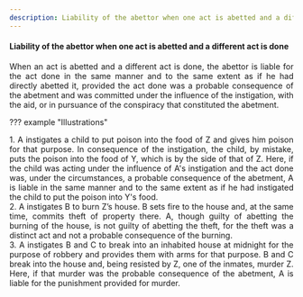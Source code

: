 ```yaml
---
description: Liability of the abettor when one act is abetted and a different act is done
---
```


#### Liability of the abettor when one act is abetted and a different act is done
<div style="text-align: justify">

When an act is abetted and a different act is done, the abettor is liable for the act done in the same manner and to the same extent as if he had directly abetted it, provided the act done was a probable consequence of the abetment and was committed under the influence of the instigation, with the aid, or in pursuance of the conspiracy that constituted the abetment.

</div>

??? example "Illustrations"
    <div style="text-align: justify"> 1. A instigates a child to put poison into the food of Z and gives him poison for that purpose. In consequence of the instigation, the child, by mistake, puts the poison into the food of Y, which is by the side of that of Z. Here, if the child was acting under the influence of A's instigation and the act done was, under the circumstances, a probable consequence of the abetment, A is liable in the same manner and to the same extent as if he had instigated the child to put the poison into Y's food.
    <div style="text-align: justify"> 2. A instigates B to burn Z’s house. B sets fire to the house and, at the same time, commits theft of property there. A, though guilty of abetting the burning of the house, is not guilty of abetting the theft, for the theft was a distinct act and not a probable consequence of the burning.
    <div style="text-align: justify"> 3. A instigates B and C to break into an inhabited house at midnight for the purpose of robbery and provides them with arms for that purpose. B and C break into the house and, being resisted by Z, one of the inmates, murder Z. Here, if that murder was the probable consequence of the abetment, A is liable for the punishment provided for murder.
